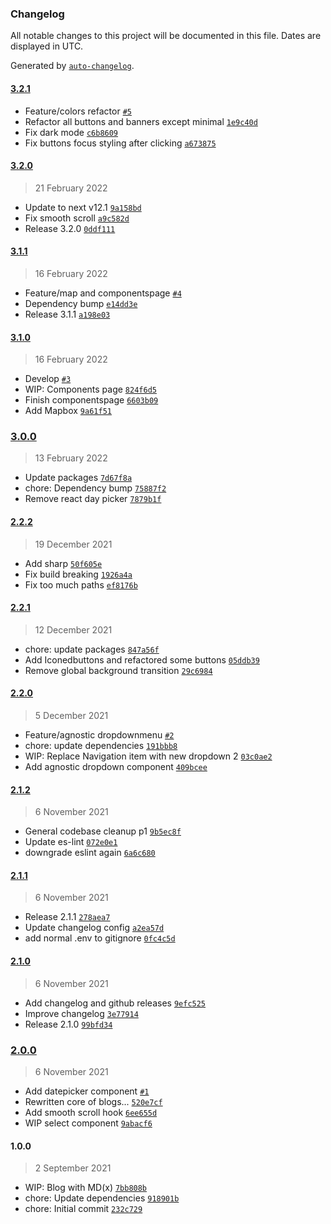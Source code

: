 ### Changelog

All notable changes to this project will be documented in this file. Dates are displayed in UTC.

Generated by [`auto-changelog`](https://github.com/CookPete/auto-changelog).

#### [3.2.1](https://github.com/LeunensMichiel/ml-nextjs-template/compare/3.2.0...3.2.1)

- Feature/colors refactor [`#5`](https://github.com/LeunensMichiel/ml-nextjs-template/pull/5)
- Refactor all buttons and banners except minimal [`1e9c40d`](https://github.com/LeunensMichiel/ml-nextjs-template/commit/1e9c40d9b276116c1ea4e0662d7c32b494635de8)
- Fix dark mode [`c6b8609`](https://github.com/LeunensMichiel/ml-nextjs-template/commit/c6b860972ab0d02eb22dce087592d90be3bb509d)
- Fix buttons focus styling after clicking [`a673875`](https://github.com/LeunensMichiel/ml-nextjs-template/commit/a6738750cae6b09aeb8fea6aa5c32169c7dc06d7)

#### [3.2.0](https://github.com/LeunensMichiel/ml-nextjs-template/compare/3.1.1...3.2.0)

> 21 February 2022

- Update to next v12.1 [`9a158bd`](https://github.com/LeunensMichiel/ml-nextjs-template/commit/9a158bd27cfb309734e026e03e997abf798b9ff3)
- Fix smooth scroll [`a9c582d`](https://github.com/LeunensMichiel/ml-nextjs-template/commit/a9c582d6f8be889ee5724de15d64ebf2eabcd0e5)
- Release 3.2.0 [`0ddf111`](https://github.com/LeunensMichiel/ml-nextjs-template/commit/0ddf111840a86bb23849c44523db5774d18ec6d6)

#### [3.1.1](https://github.com/LeunensMichiel/ml-nextjs-template/compare/3.1.0...3.1.1)

> 16 February 2022

- Feature/map and componentspage [`#4`](https://github.com/LeunensMichiel/ml-nextjs-template/pull/4)
- Dependency bump [`e14dd3e`](https://github.com/LeunensMichiel/ml-nextjs-template/commit/e14dd3e44045a0b17536ea9d49e930657376d555)
- Release 3.1.1 [`a198e03`](https://github.com/LeunensMichiel/ml-nextjs-template/commit/a198e03857eeb2e48f4ed9cd60741d84f2226a77)

#### [3.1.0](https://github.com/LeunensMichiel/ml-nextjs-template/compare/3.0.0...3.1.0)

> 16 February 2022

- Develop [`#3`](https://github.com/LeunensMichiel/ml-nextjs-template/pull/3)
- WIP: Components page [`824f6d5`](https://github.com/LeunensMichiel/ml-nextjs-template/commit/824f6d57b5cb6d105c4058e43aa26d0960bc3b24)
- Finish componentspage [`6603b09`](https://github.com/LeunensMichiel/ml-nextjs-template/commit/6603b09d26ae1a66ca03a0d7b1e13563cb520cb8)
- Add Mapbox [`9a61f51`](https://github.com/LeunensMichiel/ml-nextjs-template/commit/9a61f5135acc38db9d5afaaafa36603d2d20e16b)

### [3.0.0](https://github.com/LeunensMichiel/ml-nextjs-template/compare/2.2.2...3.0.0)

> 13 February 2022

- Update packages [`7d67f8a`](https://github.com/LeunensMichiel/ml-nextjs-template/commit/7d67f8a36543fc4e5b7ba3e49661391581d8f772)
- chore: Dependency bump [`75887f2`](https://github.com/LeunensMichiel/ml-nextjs-template/commit/75887f27676ebdf5f0eeb55ab11933fa24059995)
- Remove react day picker [`7879b1f`](https://github.com/LeunensMichiel/ml-nextjs-template/commit/7879b1fd0149f3d560d20194e69d71c6c8238c83)

#### [2.2.2](https://github.com/LeunensMichiel/ml-nextjs-template/compare/2.2.1...2.2.2)

> 19 December 2021

- Add sharp [`50f605e`](https://github.com/LeunensMichiel/ml-nextjs-template/commit/50f605eeba486b3d9b07fc164e535b9fe3814f71)
- Fix build breaking [`1926a4a`](https://github.com/LeunensMichiel/ml-nextjs-template/commit/1926a4afc52825f14fabe5894bd78ab944523d6f)
- Fix too much paths [`ef8176b`](https://github.com/LeunensMichiel/ml-nextjs-template/commit/ef8176b17217e40abe67071f2f1a1b97d492d284)

#### [2.2.1](https://github.com/LeunensMichiel/ml-nextjs-template/compare/2.2.0...2.2.1)

> 12 December 2021

- chore: update packages [`847a56f`](https://github.com/LeunensMichiel/ml-nextjs-template/commit/847a56f0fcf56e66bc783345b0627f22771fa4c6)
- Add Iconedbuttons and refactored some buttons [`05ddb39`](https://github.com/LeunensMichiel/ml-nextjs-template/commit/05ddb39801a1425ab191244c17858e52f01cecc8)
- Remove global background transition [`29c6984`](https://github.com/LeunensMichiel/ml-nextjs-template/commit/29c69842be0c10a1938b7ad0c26d39ad8f1eb3bc)

#### [2.2.0](https://github.com/LeunensMichiel/ml-nextjs-template/compare/2.1.2...2.2.0)

> 5 December 2021

- Feature/agnostic dropdownmenu [`#2`](https://github.com/LeunensMichiel/ml-nextjs-template/pull/2)
- chore: update dependencies [`191bbb8`](https://github.com/LeunensMichiel/ml-nextjs-template/commit/191bbb8f0c66766b25e2ece8480d2928eb7b721c)
- WIP: Replace Navigation item with new dropdown 2 [`03c0ae2`](https://github.com/LeunensMichiel/ml-nextjs-template/commit/03c0ae2962f20fc195c3a87fb25fa4ea2d86831a)
- Add agnostic dropdown component [`409bcee`](https://github.com/LeunensMichiel/ml-nextjs-template/commit/409bceed7c8278b071b6d38baabcf88a27e6fb5a)

#### [2.1.2](https://github.com/LeunensMichiel/ml-nextjs-template/compare/2.1.1...2.1.2)

> 6 November 2021

- General codebase cleanup p1 [`9b5ec8f`](https://github.com/LeunensMichiel/ml-nextjs-template/commit/9b5ec8f424cb060855d049e0fd139554c6255688)
- Update es-lint [`072e0e1`](https://github.com/LeunensMichiel/ml-nextjs-template/commit/072e0e1791003d299dc92694691a2657617ae2a5)
- downgrade eslint again [`6a6c680`](https://github.com/LeunensMichiel/ml-nextjs-template/commit/6a6c6801d84f57088d587a370a3ea3b0341076b7)

#### [2.1.1](https://github.com/LeunensMichiel/ml-nextjs-template/compare/2.1.0...2.1.1)

> 6 November 2021

- Release 2.1.1 [`278aea7`](https://github.com/LeunensMichiel/ml-nextjs-template/commit/278aea72733ce6cfb1f8875ca644d219cbbb7e63)
- Update changelog config [`a2ea57d`](https://github.com/LeunensMichiel/ml-nextjs-template/commit/a2ea57d08dd91e1eac3c1b38664bdb292722e83b)
- add normal .env to gitignore [`0fc4c5d`](https://github.com/LeunensMichiel/ml-nextjs-template/commit/0fc4c5d3c3a4254d33cc0dbdaaf885a40e06d273)

#### [2.1.0](https://github.com/LeunensMichiel/ml-nextjs-template/compare/2.0.0...2.1.0)

> 6 November 2021

- Add changelog and github releases [`9efc525`](https://github.com/LeunensMichiel/ml-nextjs-template/commit/9efc525eb341ea38ef0589c93b9f8efa6735cac1)
- Improve changelog [`3e77914`](https://github.com/LeunensMichiel/ml-nextjs-template/commit/3e77914e1e3817bb4b7c5e88df8ab483470f821d)
- Release 2.1.0 [`99bfd34`](https://github.com/LeunensMichiel/ml-nextjs-template/commit/99bfd34beac9e249aa76ce7674f1617eecf1e73b)

### [2.0.0](https://github.com/LeunensMichiel/ml-nextjs-template/compare/1.0.0...2.0.0)

> 6 November 2021

- Add datepicker component [`#1`](https://github.com/LeunensMichiel/ml-nextjs-template/pull/1)
- Rewritten core of blogs... [`520e7cf`](https://github.com/LeunensMichiel/ml-nextjs-template/commit/520e7cf9fa85b99bd9589a22245bd75d227a5e73)
- Add smooth scroll hook [`6ee655d`](https://github.com/LeunensMichiel/ml-nextjs-template/commit/6ee655d6b8206bd6626b127d552a14810a1d4e02)
- WIP select component [`9abacf6`](https://github.com/LeunensMichiel/ml-nextjs-template/commit/9abacf6f93b98126ee8c844ee4041707ddacc1e4)

#### 1.0.0

> 2 September 2021

- WIP: Blog with MD(x) [`7bb808b`](https://github.com/LeunensMichiel/ml-nextjs-template/commit/7bb808bf0b778e997b2577a2829d769782240ece)
- chore: Update dependencies [`918901b`](https://github.com/LeunensMichiel/ml-nextjs-template/commit/918901b37f7d77b6981a4faa7180358ba654d655)
- chore: Initial commit [`232c729`](https://github.com/LeunensMichiel/ml-nextjs-template/commit/232c72988a34ac1effdf6305f528f403d90aeaaf)
